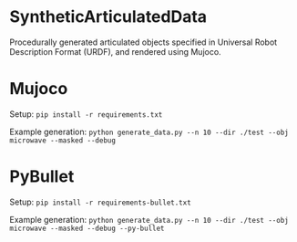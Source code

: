 # SyntheticArticulatedData
Procedurally generated articulated objects specified in Universal Robot Description Format (URDF), and rendered using Mujoco.

# Mujoco

Setup:
```pip install -r requirements.txt```

Example generation:
```python generate_data.py --n 10 --dir ./test --obj microwave --masked --debug```

# PyBullet

Setup:
```pip install -r requirements-bullet.txt```

Example generation:
```python generate_data.py --n 10 --dir ./test --obj microwave --masked --debug --py-bullet```